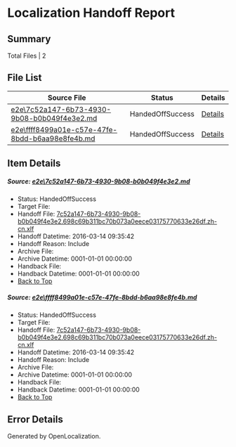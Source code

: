 # <a name='report-top'></a> Localization Handoff Report

## Summary
 Total Files | 2

## File List
 Source File | Status | Details 
 ----------- | ------ | ------- 
 [e2e\7c52a147-6b73-4930-9b08-b0b049f4e3e2.md](https://github.com/OpenLocalizationTest/oltest/blob/7c33028b21d689663485933ad982dc3fc261f07e/e2e/7c52a147-6b73-4930-9b08-b0b049f4e3e2.md) | HandedOffSuccess | [Details](#c05bec78869dfc4c947c73c7575e4cea0befd8261)
 [e2e\ffff8499a01e-c57e-47fe-8bdd-b6aa98e8fe4b.md](https://github.com/OpenLocalizationTest/oltest/blob/7c33028b21d689663485933ad982dc3fc261f07e/e2e/ffff8499a01e-c57e-47fe-8bdd-b6aa98e8fe4b.md) | HandedOffSuccess | [Details](#c05bec78869dfc4c947c73c7575e4cea0befd8262)

## Item Details
##### <a name='c05bec78869dfc4c947c73c7575e4cea0befd8261'></a> Source: [e2e\7c52a147-6b73-4930-9b08-b0b049f4e3e2.md](https://github.com/OpenLocalizationTest/oltest/blob/7c33028b21d689663485933ad982dc3fc261f07e/e2e/7c52a147-6b73-4930-9b08-b0b049f4e3e2.md)
* Status: HandedOffSuccess
* Target File: 
* Handoff File: [7c52a147-6b73-4930-9b08-b0b049f4e3e2.698c69b311bc70b073a0eece03175770633e26df.zh-cn.xlf](https://github.com/OpenLocalizationTestOrg/olhandoff/blob/44d38fbfdc9b435749447798e6dadb5a337967ec/ol-handoff/OpenLocalizationTestOrg/oltest.zh-cn/yuwzho/ht/7c52a147-6b73-4930-9b08-b0b049f4e3e2.698c69b311bc70b073a0eece03175770633e26df.zh-cn.xlf)
* Handoff Datetime: 2016-03-14 09:35:42
* Handoff Reason: Include
* Archive File: 
* Archive Datetime: 0001-01-01 00:00:00
* Handback File: 
* Handback Datetime: 0001-01-01 00:00:00
* [Back to Top](#report-top)

##### <a name='c05bec78869dfc4c947c73c7575e4cea0befd8262'></a> Source: [e2e\ffff8499a01e-c57e-47fe-8bdd-b6aa98e8fe4b.md](https://github.com/OpenLocalizationTest/oltest/blob/7c33028b21d689663485933ad982dc3fc261f07e/e2e/ffff8499a01e-c57e-47fe-8bdd-b6aa98e8fe4b.md)
* Status: HandedOffSuccess
* Target File: 
* Handoff File: [7c52a147-6b73-4930-9b08-b0b049f4e3e2.698c69b311bc70b073a0eece03175770633e26df.zh-cn.xlf](https://github.com/OpenLocalizationTestOrg/olhandoff/blob/44d38fbfdc9b435749447798e6dadb5a337967ec/ol-handoff/OpenLocalizationTestOrg/oltest.zh-cn/yuwzho/ht/7c52a147-6b73-4930-9b08-b0b049f4e3e2.698c69b311bc70b073a0eece03175770633e26df.zh-cn.xlf)
* Handoff Datetime: 2016-03-14 09:35:42
* Handoff Reason: Include
* Archive File: 
* Archive Datetime: 0001-01-01 00:00:00
* Handback File: 
* Handback Datetime: 0001-01-01 00:00:00
* [Back to Top](#report-top)


## Error Details

Generated by OpenLocalization.
